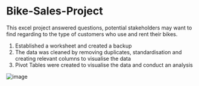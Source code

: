 # Bike-Sales-Project
This excel project answered questions, potential stakeholders may want to find regarding to the type of customers who use and rent their bikes.
1. Established a worksheet and created a backup
2. The data was cleaned by removing duplicates, standardisation and creating relevant columns to visualise the data
3. Pivot Tables were created to visualise the data and conduct an analysis




![image](https://github.com/Gerrad-O/Bike-Sales-Project/assets/161075394/c2fb3c7d-8c1b-448b-8321-0c3337c3784b)
